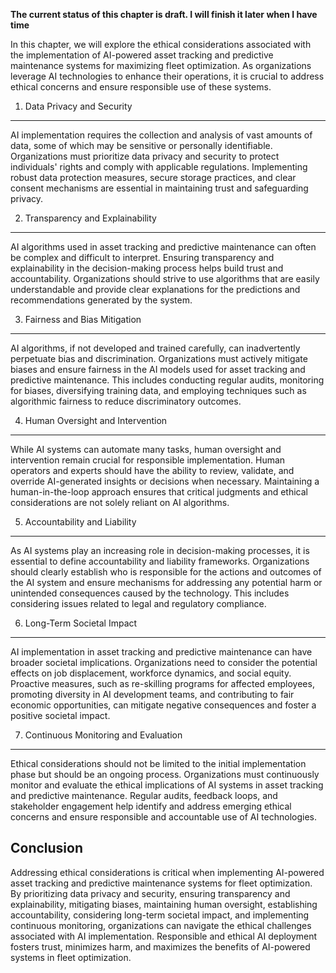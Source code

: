 **The current status of this chapter is draft. I will finish it later when I have time**

In this chapter, we will explore the ethical considerations associated with the implementation of AI-powered asset tracking and predictive maintenance systems for maximizing fleet optimization. As organizations leverage AI technologies to enhance their operations, it is crucial to address ethical concerns and ensure responsible use of these systems.

1. Data Privacy and Security
----------------------------

AI implementation requires the collection and analysis of vast amounts of data, some of which may be sensitive or personally identifiable. Organizations must prioritize data privacy and security to protect individuals' rights and comply with applicable regulations. Implementing robust data protection measures, secure storage practices, and clear consent mechanisms are essential in maintaining trust and safeguarding privacy.

2. Transparency and Explainability
----------------------------------

AI algorithms used in asset tracking and predictive maintenance can often be complex and difficult to interpret. Ensuring transparency and explainability in the decision-making process helps build trust and accountability. Organizations should strive to use algorithms that are easily understandable and provide clear explanations for the predictions and recommendations generated by the system.

3. Fairness and Bias Mitigation
-------------------------------

AI algorithms, if not developed and trained carefully, can inadvertently perpetuate bias and discrimination. Organizations must actively mitigate biases and ensure fairness in the AI models used for asset tracking and predictive maintenance. This includes conducting regular audits, monitoring for biases, diversifying training data, and employing techniques such as algorithmic fairness to reduce discriminatory outcomes.

4. Human Oversight and Intervention
-----------------------------------

While AI systems can automate many tasks, human oversight and intervention remain crucial for responsible implementation. Human operators and experts should have the ability to review, validate, and override AI-generated insights or decisions when necessary. Maintaining a human-in-the-loop approach ensures that critical judgments and ethical considerations are not solely reliant on AI algorithms.

5. Accountability and Liability
-------------------------------

As AI systems play an increasing role in decision-making processes, it is essential to define accountability and liability frameworks. Organizations should clearly establish who is responsible for the actions and outcomes of the AI system and ensure mechanisms for addressing any potential harm or unintended consequences caused by the technology. This includes considering issues related to legal and regulatory compliance.

6. Long-Term Societal Impact
----------------------------

AI implementation in asset tracking and predictive maintenance can have broader societal implications. Organizations need to consider the potential effects on job displacement, workforce dynamics, and social equity. Proactive measures, such as re-skilling programs for affected employees, promoting diversity in AI development teams, and contributing to fair economic opportunities, can mitigate negative consequences and foster a positive societal impact.

7. Continuous Monitoring and Evaluation
---------------------------------------

Ethical considerations should not be limited to the initial implementation phase but should be an ongoing process. Organizations must continuously monitor and evaluate the ethical implications of AI systems in asset tracking and predictive maintenance. Regular audits, feedback loops, and stakeholder engagement help identify and address emerging ethical concerns and ensure responsible and accountable use of AI technologies.

Conclusion
----------

Addressing ethical considerations is critical when implementing AI-powered asset tracking and predictive maintenance systems for fleet optimization. By prioritizing data privacy and security, ensuring transparency and explainability, mitigating biases, maintaining human oversight, establishing accountability, considering long-term societal impact, and implementing continuous monitoring, organizations can navigate the ethical challenges associated with AI implementation. Responsible and ethical AI deployment fosters trust, minimizes harm, and maximizes the benefits of AI-powered systems in fleet optimization.
